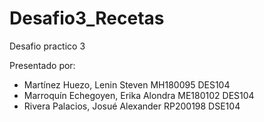 # Desafio3_Recetas
Desafio practico 3

Presentado por: 

* Martínez Huezo, Lenin Steven            MH180095  DES104
* Marroquín Echegoyen, Erika Alondra      ME180102  DES104
* Rivera Palacios, Josué Alexander        RP200198  DSE104
